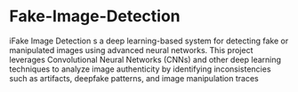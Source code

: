# Fake-Image-Detection
 iFake Image Detection s a deep learning-based system for detecting fake or manipulated images using advanced neural networks. This project leverages Convolutional Neural Networks (CNNs) and other deep learning techniques to analyze image authenticity by identifying inconsistencies such as artifacts, deepfake patterns, and image manipulation traces
